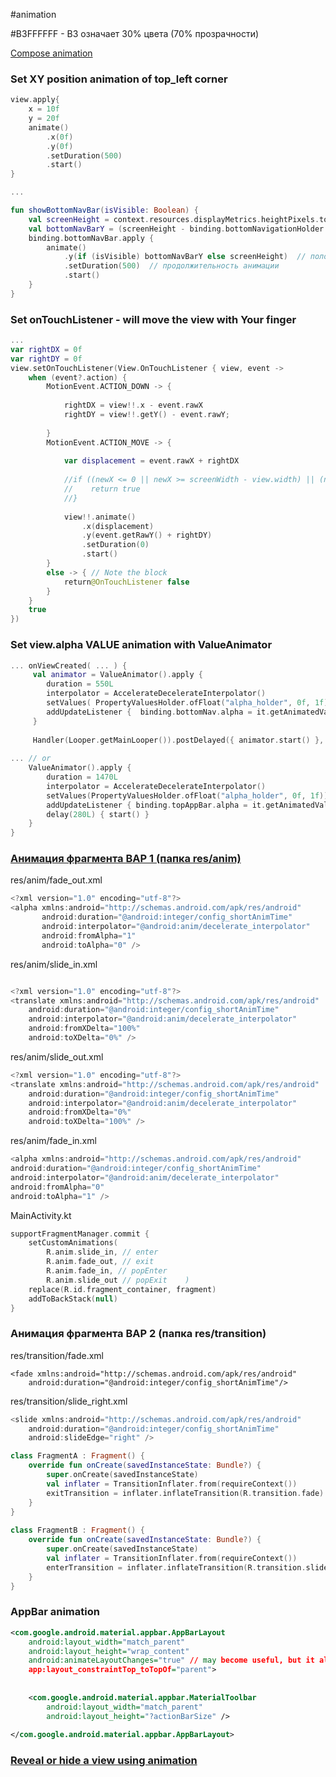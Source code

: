 #animation

#B3FFFFFF - B3 означает 30% цвета (70% прозрачности)

[Compose animation](https://developer.android.com/develop/ui/views/animations)

### Set **XY position** animation of top_left corner
```kotlin
view.apply{
	x = 10f
	y = 20f
	animate()  
		.x(0f)  
		.y(0f)  
		.setDuration(500)  
		.start()
}

... 

fun showBottomNavBar(isVisible: Boolean) {  
    val screenHeight = context.resources.displayMetrics.heightPixels.toFloat()
    val bottomNavBarY = (screenHeight - binding.bottomNavigationHolder.height)  // положение верхнего левого угла по оси У (вертикально)
    binding.bottomNavBar.apply {  
        animate()  
            .y(if (isVisible) bottomNavBarY else screenHeight)  // положение в которое придет левый верхний угол в конце линейной анимации
            .setDuration(500)  // продолжительность анимации
            .start()  
    }  
}
```
### Set **onTouchListener** - will move the view with Your finger
```kotlin
...
var rightDX = 0f
var rightDY = 0f
view.setOnTouchListener(View.OnTouchListener { view, event ->  
    when (event?.action) {  
        MotionEvent.ACTION_DOWN -> {  
        
            rightDX = view!!.x - event.rawX  
            rightDY = view!!.getY() - event.rawY;  
            
        }  
        MotionEvent.ACTION_MOVE -> {  
        
            var displacement = event.rawX + rightDX 
            
			//if ((newX <= 0 || newX >= screenWidth - view.width) || (newY <= 0 || newY >= screenHeight - view.height)) {  
			//    return true  
			//}
			
            view!!.animate()  
                .x(displacement)  
                .y(event.getRawY() + rightDY)  
                .setDuration(0)  
                .start()  
        }  
        else -> { // Note the block  
            return@OnTouchListener false  
        }  
    }  
    true  
})
```
### Set view.alpha **VALUE animation** with ValueAnimator
```kotlin
... onViewCreated( ... ) {
	 val animator = ValueAnimator().apply {
		duration = 550L
		interpolator = AccelerateDecelerateInterpolator()
		setValues( PropertyValuesHolder.ofFloat("alpha_holder", 0f, 1f) )
		addUpdateListener {  binding.bottomNav.alpha = it.getAnimatedValue("alpha_holder") as Float    }
	 }
	
	 Handler(Looper.getMainLooper()).postDelayed({ animator.start() }, 200L)
 
... // or
	ValueAnimator().apply {  
	    duration = 1470L  
	    interpolator = AccelerateDecelerateInterpolator()  
	    setValues(PropertyValuesHolder.ofFloat("alpha_holder", 0f, 1f))  
	    addUpdateListener { binding.topAppBar.alpha = it.getAnimatedValue("alpha_holder") as Float }  
	    delay(280L) { start() }  
	}
}
```

### [Анимация фрагмента ВАР 1 (папка res/anim)](https://developer.android.com/guide/fragments/animate) 
res/anim/fade_out.xml
```kotlin
<?xml version="1.0" encoding="utf-8"?>
<alpha xmlns:android="http://schemas.android.com/apk/res/android"    
	   android:duration="@android:integer/config_shortAnimTime"    
	   android:interpolator="@android:anim/decelerate_interpolator"    
	   android:fromAlpha="1"    
	   android:toAlpha="0" />
```
res/anim/slide_in.xml
```kotlin

<?xml version="1.0" encoding="utf-8"?>
<translate xmlns:android="http://schemas.android.com/apk/res/android"
	android:duration="@android:integer/config_shortAnimTime"
	android:interpolator="@android:anim/decelerate_interpolator"
	android:fromXDelta="100%"
	android:toXDelta="0%" />
```
res/anim/slide_out.xml
```kotlin
<?xml version="1.0" encoding="utf-8"?>
<translate xmlns:android="http://schemas.android.com/apk/res/android"
	android:duration="@android:integer/config_shortAnimTime"
	android:interpolator="@android:anim/decelerate_interpolator"
	android:fromXDelta="0%"
	android:toXDelta="100%" />
```
res/anim/fade_in.xml
```kotlin
<alpha xmlns:android="http://schemas.android.com/apk/res/android"
android:duration="@android:integer/config_shortAnimTime" 
android:interpolator="@android:anim/decelerate_interpolator" 
android:fromAlpha="0"  
android:toAlpha="1" />
```
MainActivity.kt
```kotlin
supportFragmentManager.commit {    
	setCustomAnimations(       
		R.anim.slide_in, // enter  
		R.anim.fade_out, // exit     
		R.anim.fade_in, // popEnter    
		R.anim.slide_out // popExit    )  
	replace(R.id.fragment_container, fragment)  
	addToBackStack(null)  
}
```

### Анимация фрагмента ВАР 2 (папка res/transition)
res/transition/fade.xml
```
<fade xmlns:android="http://schemas.android.com/apk/res/android"  
	android:duration="@android:integer/config_shortAnimTime"/>
```
res/transition/slide_right.xml
```kotlin
<slide xmlns:android="http://schemas.android.com/apk/res/android"  
	android:duration="@android:integer/config_shortAnimTime"  
	android:slideEdge="right" />
```

```kotlin
class FragmentA : Fragment() { 
	override fun onCreate(savedInstanceState: Bundle?) {     
		super.onCreate(savedInstanceState)        
		val inflater = TransitionInflater.from(requireContext())     
		exitTransition = inflater.inflateTransition(R.transition.fade) 
	}  
}  
  
class FragmentB : Fragment() { 
	override fun onCreate(savedInstanceState: Bundle?) {  
		super.onCreate(savedInstanceState)      
		val inflater = TransitionInflater.from(requireContext())        
		enterTransition = inflater.inflateTransition(R.transition.slide_right)
	}  
}
```

### AppBar animation
```xml
<com.google.android.material.appbar.AppBarLayout  
    android:layout_width="match_parent"  
    android:layout_height="wrap_content"  
    android:animateLayoutChanges="true" // may become useful, but it also works without
    app:layout_constraintTop_toTopOf="parent">  
    
  
    <com.google.android.material.appbar.MaterialToolbar
        android:layout_width="match_parent"  
        android:layout_height="?actionBarSize" />  
  
</com.google.android.material.appbar.AppBarLayout>
```
### [Reveal or hide a view using animation](https://developer.android.com/training/animation/reveal-or-hide-view)


